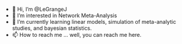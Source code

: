 - 👋 Hi, I’m @LeGrangeJ
- 👀 I’m interested in Network Meta-Analysis
- 🌱 I’m currently learning linear models, simulation of meta-analytic studies, and bayesian statistics.
- 📫 How to reach me ... well, you can reach me here. 

<!---
LeGrangeJ/LeGrangeJ is a ✨ special ✨ repository because its `README.md` (this file) appears on your GitHub profile.
You can click the Preview link to take a look at your changes.
--->
